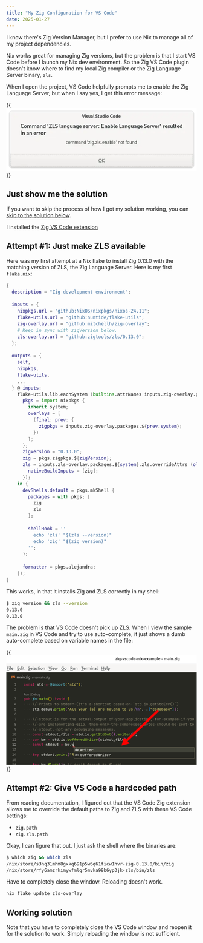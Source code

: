 ```yaml
---
title: "My Zig Configuration for VS Code"
date: 2025-01-27
---
```


I know there's Zig Version Manager, but I prefer to use Nix to manage all of my project dependencies.

Nix works great for managing Zig versions, but the problem is that I start VS Code before I launch my Nix dev environment. So the Zig VS Code plugin doesn't know where to find my local Zig compiler or the Zig Language Server binary, `zls`.

When I open the project, VS Code helpfully prompts me to enable the Zig Language Server, but when I say yes, I get this error message:

{{<img src="zls-fail.webp" has-border="true" caption="ZLS install fails">}}

## Just show me the solution

If you want to skip the process of how I got my solution working, you can [skip to the solution below](#working-solution).

I installed the [Zig VS Code extension](https://marketplace.visualstudio.com/items?itemName=ziglang.vscode-zig)

## Attempt #1: Just make ZLS available

Here was my first attempt at a Nix flake to install Zig 0.13.0 with the matching version of ZLS, the Zig Language Server. Here is my first `flake.nix`:

```nix
{
  description = "Zig development environment";

  inputs = {
    nixpkgs.url = "github:NixOS/nixpkgs/nixos-24.11";
    flake-utils.url = "github:numtide/flake-utils";
    zig-overlay.url = "github:mitchellh/zig-overlay";
    # Keep in sync with zigVersion below.
    zls-overlay.url = "github:zigtools/zls/0.13.0";
  };

  outputs = {
    self,
    nixpkgs,
    flake-utils,
    ...
  } @ inputs:
    flake-utils.lib.eachSystem (builtins.attrNames inputs.zig-overlay.packages) (system: let
      pkgs = import nixpkgs {
        inherit system;
        overlays = [
          (final: prev: {
            zigpkgs = inputs.zig-overlay.packages.${prev.system};
          })
        ];
      };
      zigVersion = "0.13.0";
      zig = pkgs.zigpkgs.${zigVersion};
      zls = inputs.zls-overlay.packages.${system}.zls.overrideAttrs (old: {
        nativeBuildInputs = [zig];
      });
    in {
      devShells.default = pkgs.mkShell {
        packages = with pkgs; [
          zig
          zls
        ];

        shellHook = ''
          echo 'zls' "$(zls --version)"
          echo 'zig' "$(zig version)"
        '';
      };

      formatter = pkgs.alejandra;
    });
}
```

This works, in that it installs Zig and ZLS correctly in my shell:

```bash
$ zig version && zls --version
0.13.0
0.13.0
```

The problem is that VS Code doesn't pick up ZLS. When I view the sample `main.zig` in VS Code and try to use auto-complete, it just shows a dumb auto-complete based on variable names in the file:

{{<img src="bad-autocomplete.webp" has-border="true">}}

## Attempt #2: Give VS Code a hardcoded path

From reading documentation, I figured out that the VS Code Zig extension allows me to override the default paths to Zig and ZLS with these VS Code settings:

- `zig.path`
- `zig.zls.path`

Okay, I can figure that out. I just ask the shell where the binaries are:

```bash
$ which zig && which zls
/nix/store/s3nq31mhm8gxkq691p5w6q61ficw1hvr-zig-0.13.0/bin/zig
/nix/store/rfy6amzrkimywfmlgr5mvka99b6yp3jk-zls/bin/zls
```

Have to completely close the window. Reloading doesn't work.

```bash
nix flake update zls-overlay
```

## Working solution

Note that you have to completely close the VS Code window and reopen it for the solution to work. Simply reloading the window is not sufficient.
